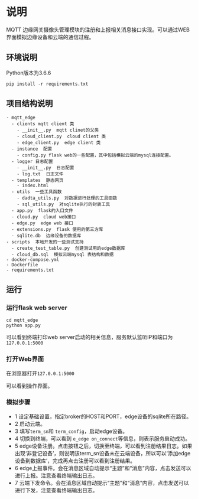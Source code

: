 # 说明

MQTT 边缘网关摄像头管理模块的注册和上报相关消息接口实现。可以通过WEB界面模拟边缘设备和云端的通信过程。

## 环境说明

Python版本为3.6.6

```
pip install -r requirements.txt
```

## 项目结构说明

```
- mqtt_edge
  - clients mqtt client 类
    - __init__.py  mqtt clinet的父类
	- cloud_client.py  cloud client 类
	- edge_client.py  edge client 类
  - instance  配置
    - config.py flask web的一些配置，其中包括模拟云端的mysql连接配置。
  - logger 日志配置
    - __init__.py  日志配置
	- log.txt  日志文件
  - templates  静态网页
	- index.html
  - utils  一些工具函数
    - dadta_utils.py  对数据进行处理的工具函数
	- sql_utils.py  对sqlite执行的封装工具
  - app.py  flask的入口文件
  - cloud.py  cloud web接口
  - edge.py  edge web 接口
  - extensions.py  flask 使用的第三方库
  - sqlite.db  边缘设备的数据库
- scripts  本地开发的一些测试支持
  - create_test_table.py  创建测试用的edge数据库
  - cloud_db.sql  模拟云端mysql 表结构和数据
- docker-compose.yml
- Dockerfile
- requirements.txt
```

## 运行

### 运行flask web server

```
cd mqtt_edge
python app.py
```
可以看到终端打印web server启动的相关信息，服务默认监听IP和端口为`127.0.0.1:5000`

### 打开Web界面

在浏览器打开`127.0.0.1:5000`

可以看到操作界面。

### 模拟步骤

- 1 设定基础设置，指定broker的HOST和PORT，edge设备的sqlite所在路径。
- 2 启动云端。
- 3 填写`term_sn`和 `term_config`，启动edge设备。
- 4 切换到终端，可以看到 `e_edge on_connect`等信息，则表示服务启动成功。
- 5 edge设备注册。点击按钮之后，切换至终端，可以看到注册结果日志。如果出现‘非登记设备’，则说明该term_sn设备未在云端设备，所以可以‘添加edge设备到数据库’，完成再点击注册可以看到注册结果。
- 6 edge上报事件。会在消息区域自动提示“主题”和“消息”内容，点击发送可以进行上报。注意查看终端输出日志。
- 7 云端下发命令。会在消息区域自动提示“主题”和“消息”内容，点击发送可以进行下发，注意查看终端输出日志。

